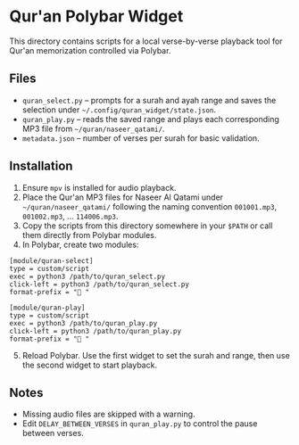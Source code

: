 # Qur'an Polybar Widget

This directory contains scripts for a local verse-by-verse playback tool
for Qur'an memorization controlled via Polybar.

## Files

- `quran_select.py` – prompts for a surah and ayah range and saves the
  selection under `~/.config/quran_widget/state.json`.
- `quran_play.py` – reads the saved range and plays each corresponding
  MP3 file from `~/quran/naseer_qatami/`.
- `metadata.json` – number of verses per surah for basic validation.

## Installation

1. Ensure `mpv` is installed for audio playback.
2. Place the Qur'an MP3 files for Naseer Al Qatami under
   `~/quran/naseer_qatami/` following the naming convention
   `001001.mp3`, `001002.mp3`, ... `114006.mp3`.
3. Copy the scripts from this directory somewhere in your `$PATH` or
   call them directly from Polybar modules.
4. In Polybar, create two modules:

```dosini
[module/quran-select]
type = custom/script
exec = python3 /path/to/quran_select.py
click-left = python3 /path/to/quran_select.py
format-prefix = " "
```

```dosini
[module/quran-play]
type = custom/script
exec = python3 /path/to/quran_play.py
click-left = python3 /path/to/quran_play.py
format-prefix = " "
```

5. Reload Polybar. Use the first widget to set the surah and range, then
   use the second widget to start playback.

## Notes

- Missing audio files are skipped with a warning.
- Edit `DELAY_BETWEEN_VERSES` in `quran_play.py` to control the pause
  between verses.
